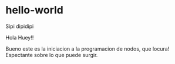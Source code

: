 # hello-world

Sipi dipidipi

  Hola Huey!!
  
  Bueno este es la iniciacion a la programacion de nodos, que locura!
  Espectante sobre lo que puede surgir.
  
